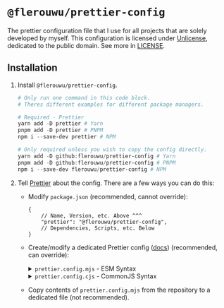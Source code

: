 <!-- Link References -->
<!-- https://www.markdownguide.org/basic-syntax/#reference-style-links -->
[Unlicense]: https://choosealicense.com/licenses/unlicense/
[LICENSE]: LICENSE
[Prettier]: https://prettier.io/

# `@flerouwu/prettier-config`
The prettier configuration file that I use for all projects that are solely developed by myself. This configuration is licensed under [Unlicense], dedicated to the public domain. See more in [LICENSE].

## Installation
1. Install `@flerouwu/prettier-config`.
	```ps1
	# Only run one command in this code block.
	# Theres different examples for different package managers.

	# Required - Prettier
	yarn add -D prettier # Yarn
	pnpm add -D prettier # PNPM
	npm i --save-dev prettier # NPM

	# Only required unless you wish to copy the config directly.
	yarn add -D github:flerouwu/prettier-config # Yarn
	pnpm add -D github:flerouwu/prettier-config # PNPM
	npm i --save-dev flerouwu/prettier-config # NPM
	```

2. Tell [Prettier] about the config. 
	There are a few ways you can do this:
	
	- Modify `package.json` (recommended, cannot override):
		```json5
		{
			// Name, Version, etc. Above ^^^
			"prettier": "@flerouwu/prettier-config",
			// Dependencies, Scripts, etc. Below
		}
		```

	- Create/modify a dedicated Prettier config ([docs](https://prettier.io/docs/en/configuration)) (recommended, can override):
		<details>
		<summary>
		<code>prettier.config.mjs</code>
		 - ESM Syntax
		</summary>

		```js
		// https://github.com/flerouwu/prettier-config
		import flerouwu from "@flerouwu/prettier-config"

		/** @type {import("prettier").Config} */
		export default {
			...flerouwu,

			// Add your overrides below.
			// ...
		}
		```
		</details>

		<details>
		<summary>
		<code>prettier.config.cjs</code>
		 - CommonJS Syntax
		</summary>

		```js
		/** @type {import("prettier").Config} */
		module.exports {
			// https://github.com/flerouwu/prettier-config
			...require("@flerouwu/prettier-config"),

			// Add your overrides below.
			// ...
		}
		```
		</details>
	
	- Copy contents of `prettier.config.mjs` from the repository to a dedicated file (not recommended).
